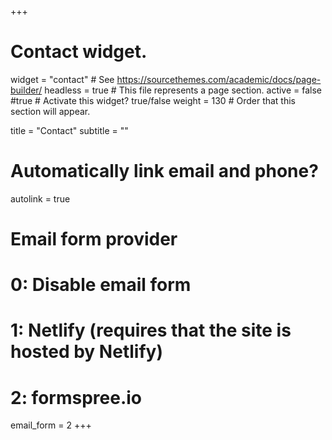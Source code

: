+++
# Contact widget.
widget = "contact"  # See https://sourcethemes.com/academic/docs/page-builder/
headless = true  # This file represents a page section.
active = false #true  # Activate this widget? true/false
weight = 130  # Order that this section will appear.

title = "Contact"
subtitle = ""

# Automatically link email and phone?
autolink = true

# Email form provider
#   0: Disable email form
#   1: Netlify (requires that the site is hosted by Netlify)
#   2: formspree.io
email_form = 2
+++

